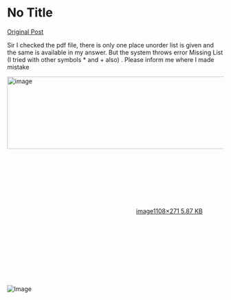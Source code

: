 # No Title

[Original Post](https://discourse.onlinedegree.iitm.ac.in/t/165959/109)

<p>Sir I checked the pdf file, there is only one place unorder list is given and the same is available in my answer. But the system throws error Missing List (I tried with other symbols * and + also) . Please inform me where I made mistake<br>
<div class="lightbox-wrapper"><a class="lightbox" href="https://europe1.discourse-cdn.com/flex013/uploads/iitm/original/3X/b/1/b12c7242be994f334d445739cf3b6ffe1b36c25f.png" data-download-href="/uploads/short-url/phlJLey3ptCvRxUHYz3lDy9aFPx.png?dl=1" title="image" rel="noopener nofollow ugc"><img src="https://europe1.discourse-cdn.com/flex013/uploads/iitm/original/3X/b/1/b12c7242be994f334d445739cf3b6ffe1b36c25f.png" alt="image" data-base62-sha1="phlJLey3ptCvRxUHYz3lDy9aFPx" width="690" height="168" data-dominant-color="FCFAFA"><div class="meta"><svg class="fa d-icon d-icon-far-image svg-icon" aria-hidden="true"><use href="#far-image"></use></svg><span class="filename">image</span><span class="informations">1108×271 5.87 KB</span><svg class="fa d-icon d-icon-discourse-expand svg-icon" aria-hidden="true"><use href="#discourse-expand"></use></svg></div></a></div></p>

![Image](https://europe1.discourse-cdn.com/flex013/uploads/iitm/original/3X/b/1/b12c7242be994f334d445739cf3b6ffe1b36c25f.png)